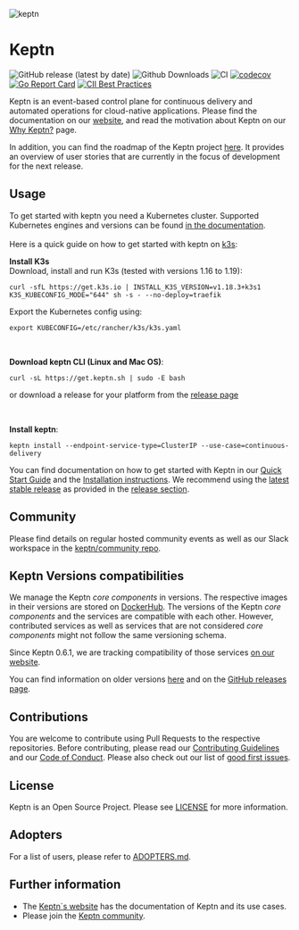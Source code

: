 ![keptn](./assets/keptn.png)

# Keptn
![GitHub release (latest by date)](https://img.shields.io/github/v/release/keptn/keptn)
![Github Downloads](https://img.shields.io/github/downloads/keptn/keptn/total?logo=github&logoColor=white)
![CI](https://github.com/keptn/keptn/workflows/CI/badge.svg?branch=master)
[![codecov](https://codecov.io/gh/keptn/keptn/branch/master/graph/badge.svg)](https://codecov.io/gh/keptn/keptn)
[![Go Report Card](https://goreportcard.com/badge/github.com/keptn/keptn)](https://goreportcard.com/report/github.com/keptn/keptn)
[![CII Best Practices](https://bestpractices.coreinfrastructure.org/projects/3588/badge)](https://bestpractices.coreinfrastructure.org/projects/3588)

Keptn is an event-based control plane for continuous delivery and automated operations for cloud-native applications. 
Please find the documentation on our [website](https://keptn.sh), and read the motivation about Keptn on our 
[Why Keptn?](https://keptn.sh/why-keptn/) page.

In addition, you can find the roadmap of the Keptn project [here](https://github.com/orgs/keptn/projects/1). It provides 
an overview of user stories that are currently in the focus of development for the next release.

## Usage
To get started with keptn you need a Kubernetes cluster. Supported Kubernetes engines and versions can be found [in the documentation](https://keptn.sh/docs/0.7.x/operate/k8s_support/).  
<br>
Here is a quick guide on how to get started with keptn on [k3s](https://k3s.io/):  

**Install K3s**  
Download, install and run K3s (tested with versions 1.16 to 1.19):
``` console
curl -sfL https://get.k3s.io | INSTALL_K3S_VERSION=v1.18.3+k3s1 K3S_KUBECONFIG_MODE="644" sh -s - --no-deploy=traefik
```
Export the Kubernetes config using:
``` console
export KUBECONFIG=/etc/rancher/k3s/k3s.yaml
```  
<br>

**Download keptn CLI (Linux and Mac OS)**:
```console
curl -sL https://get.keptn.sh | sudo -E bash
```
or download a release for your platform from the [release page](https://github.com/keptn/keptn/releases)

<br>

**Install keptn**:
```console
keptn install --endpoint-service-type=ClusterIP --use-case=continuous-delivery
```

You can find documentation on how to get started with Keptn in our [Quick Start Guide](https://keptn.sh/docs/quickstart/) and the [Installation instructions](https://keptn.sh/docs/0.7.x/operate/install/). 
We recommend using the [latest stable release](https://github.com/keptn/keptn/releases) as provided in the [release section](https://github.com/keptn/keptn/releases).

## Community

Please find details on regular hosted community events as well as our Slack workspace in the 
[keptn/community repo](https://github.com/keptn/community).

## Keptn Versions compatibilities

We manage the Keptn *core components* in versions. The respective images in their versions are stored on [DockerHub](https://hub.docker.com/?namespace=keptn).
The versions of the Keptn *core components* and the services are compatible with each other. However, contributed services
as well as services that are not considered *core components* might not follow the same versioning schema.

Since Keptn 0.6.1, we are tracking compatibility of those services [on our website](https://keptn.sh/docs/integrations/).

You can find information on older versions 
[here](https://github.com/keptn/keptn/tree/release-0.6.0/#versions-compatibilities) and on the
 [GitHub releases page](https://github.com/keptn/keptn/releases).

## Contributions

You are welcome to contribute using Pull Requests to the respective repositories. Before contributing, please read our [Contributing Guidelines](CONTRIBUTING.md) and our [Code of Conduct](CODE_OF_CONDUCT.md).
Please also check out our list of [good first issues](https://github.com/keptn/keptn/issues?q=is%3Aopen+is%3Aissue+label%3A%22good+first+issue%22).

## License

Keptn is an Open Source Project. Please see [LICENSE](LICENSE) for more information.

## Adopters

For a list of users, please refer to [ADOPTERS.md](ADOPTERS.md).

## Further information

* The [Keptn`s website](https://keptn.sh) has the documentation of Keptn and its use cases.
* Please join the [Keptn community](https://github.com/keptn/community).

